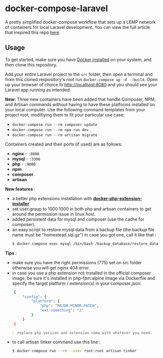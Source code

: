 # docker-compose-laravel
A pretty simplified docker-compose workflow that sets up a LEMP network of containers for local Laravel development. You can view the full article that inspired this repo [here](https://medium.com/@aschmelyun).


## Usage

To get started, make sure you have [Docker installed](https://docs.docker.com/docker-for-mac/install/) on your system, and then clone this repository.

Add your entire Laravel project to the `src` folder, then open a terminal and from this cloned respository's root run `docker-compose up -d --build`. Open up your browser of choice to [http://localhost:8080](http://localhost:8080) and you should see your Laravel app running as intended. 

**New:** Three new containers have been added that handle Composer, NPM, and Artisan commands without having to have these platforms installed on your local computer. Use the following command templates from your project root, modifiying them to fit your particular use case:

- `docker-compose run --rm composer update`
- `docker-compose run --rm npm run dev`
- `docker-compose run --rm artisan migrate` 

Containers created and their ports (if used) are as follows:

- **nginx** - `:8080`
- **mysql** - `:3306`
- **php** - `:9000`
- **npm**
- **composer**
- **artisan**

**New features** :
- a better php extensions installation with **[docker-php-extension-installer](https://github.com/mlocati/docker-php-extension-installer)**
- set user:group to 1000:1000 in both php and artisan containers to get around the permission issue in linux host.
- added persistent data for mysql and composer (use the cache for composer).
- an easy script to restore mysql data from a backup file (the backup file name must be "homestead.sql.gz") in case you got one, call it like that : 
    ```sh
    $ docker-compose exec mysql /bin/bash /backup_database/restore_database.sh
    ```

**Tips** :
- make sure you have the right permissions (775) set on src folder otherwise you will get nginx 404 error.
- in case you use a php extension not installed in the official composer image, be sure it's installed in php-fpm:alpine image via Dockerfile and specify the target platform / extension(s) in your composer.json:
```sh
    {
        "config": {
            "platform": {
                "php": "MAJOR.MINOR.PATCH",
                "ext-something": "1"
            }
        }
    }
```

>     replace php version and extension name with whatever you need.


- to call artisan tinker command use this line :

    ```sh
    $ docker-compose run --rm --user root:root artisan tinker 
    ```


